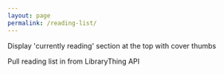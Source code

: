 ```yaml
---
layout: page
permalink: /reading-list/
---
```

Display 'currently reading' section at the top with cover thumbs

Pull reading list in from LibraryThing API
